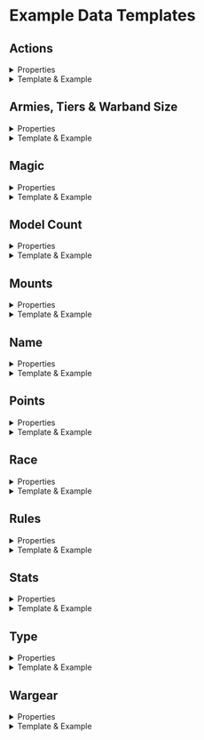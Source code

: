 # Example Data Templates

## Actions
<details>
<summary>Properties</summary>
<p>

| Property | Type | Description |
| --- | --- | --- |
| Name Of Action | string | The name of this model in Capital Case. |

</p>
</details>

<details>
<summary>Template & Example</summary>
<p>

```JSON5
    "actions": {
        "Name Of Action": {},
        "Name Of Action": {}
    }
```

```JSON5
    "actions": {
        "Channeling": {},
        "March": {}
    }
```

</p>
</details>


## Armies, Tiers & Warband Size
<details>
<summary>Properties</summary>
<p>

| Property | Type | Description |
| --- | --- | --- |
| Army Name | string | The name of the army this model belongs to in Capital Case. |
| tier | "Hero Of Legend" \| "Hero Of Valour" \| "Hero Of Fortitude" \| "Independent" \| "Warrior" | The tier of this model in the specified army in Capital Case. |
| warbandSize | number | The maximum warband size this model is allowed. 0 if this model isn't a hero. |

</p>
</details>

<details>
<summary>Template & Example</summary>
<p>

```JSON5
    "armies": {
        "Army Name": {
            "tier": "",
            "warbandSize": 0
        },
        "Army Name": {
            "tier": "",
            "warbandSize": 0
        },
        "Army Name": {
            "tier": "",
            "warbandSize": 0
        }
    }
```

```JSON5
    "armies": {
        "Angmar": {
            "tier": "Hero Of Legend",
            "warbandSize": 18
        },
        "Barad-Dûr": {
            "tier": "Hero Of Valour",
            "warbandSize": 15
        },
        "Mordor": {
            "tier": "Hero Of Legend",
            "warbandSize": 18
        }
    }
```

</p>
</details>


## Magic
<details>
<summary>Properties</summary>
<p>

| Property | Type | Description |
| --- | --- | --- |
| Name Of Magic Power | string | The name of the Magical Power that this model has in Capital Case. |
| casting | number | The model's casting score for this Magical Power. |
| range | number | The distance in inches a model can cast the Magical Power. |    

</p>
</details>

<details>
<summary>Template & Example</summary>
<p>

```JSON5
    "magic": {
        "Name Of Magic Power": {
            "casting": 0,
            "range": 0
        },
        "Name Of Magic Power": {
            "casting": 0,
            "range": 0
        },
        "Name Of Magic Power": {
            "casting": 0,
            "range": 0
        }
    }
```

```JSON5
    "magic": {
        "Instill Fear": {
            "casting": 5,
            "range": 3
        },
        "Transfix": {
            "casting": 3,
            "range": 12
        },
        "Compel": {
            "casting": 4,
            "range": 12
        }
    }
```

</p>
</details>


## Model Count
<details>
<summary>Properties</summary>
<p>

| Property | Type | Description |
| --- | --- | --- |
| modelCount | number | The quantity of the model, should always be 1. |

</p>
</details>

<details>
<summary>Template & Example</summary>
<p>

```JSON5
    "modelCount": 1
```

</p>
</details>


## Mounts
<details>
<summary>Properties</summary>
<p>

| Property | Type | Description |
| --- | --- | --- |
| Name Of Mount | string | The name of the mount in Capital Case. |
| points | number | The cost in points of the mount. |
| userSelected | boolean | Default (false), changes when a user selects it (true).  |


</p>
</details>

<details>
<summary>Template & Example</summary>
<p>

```JSON5
    "mounts": {
        "Name Of Mount": {
            "points": 0,
            "userSelected": false
        },
        "Name Of Mount": {
            "points": 0,
            "userSelected": false
        },
        "Name Of Mount": {
            "points": 0,
            "userSelected": false
        }
        ... // Additonal Mounts
    }
```

```JSON5
    // Witch-King Mounts
    "mounts": {
        "Armoured Fell Beast": {
            "points": 70,
            "userSelected": false
        },
        "Armoured Horse": {
            "points": 15,
            "userSelected": false
        },
        "Fell Beast": {
            "points": 50,
            "userSelected": false
        },
        "Horse": {
            "points": 10,
            "userSelected": false
        }
    }
```

</p>
</details>


## Name
<details>
<summary>Properties</summary>
<p>

| Property | Type | Description |
| --- | --- | --- |
| name | string | The name of this model in Capital Case. |

</p>
</details>

<details>
<summary>Template & Example</summary>
<p>

```JSON5
    "name": ""
```

```JSON5
    "name": "The Witch-King Of Angmar"
```

</p>
</details>


## Points
<details>
<summary>Properties</summary>
<p>

| Property | Type | Description |
| --- | --- | --- |
| points | number | the base cost of this model. |

</p>
</details>

<details>
<summary>Template & Example</summary>
<p>

```JSON5
    "points": 0
```

```JSON5
    // Witch-King Base Cost
    "points": 70
```

</p>
</details>


## Race
<details>
<summary>Properties</summary>
<p>

| Property | Type | Description |
| --- | --- | --- |
| Name Of Race | string | The Race of this model in Capital Case. |

</p>
</details>

<details>
<summary>Template & Example</summary>
<p>

```JSON5
    "race": {
        "Name Of Race": {},
        "Name Of Race": {}
    }
```

```JSON5
    // With-King Race Details
    "race": {
        "Spirit": {},
        "Ringwraith": {}
    }
```

</p>
</details>


## Rules
<details>
<summary>Properties</summary>
<p>

| Property | Type |Description |
| --- | --- | --- |
| Name Of Rule | string | The name for rule of this model in Capital Case.  |
| type | "Active" \| "Brutal Power Attack" \| "Passive" | The classification of this Rule. |

</p>
</details>

<details>
<summary>Template & Example</summary>
<p>

```JSON5
"rules": {
        "Name Of Rule": {
            "type": "Passive"
        },
        "Name Of Rule": {
            "type": "Active"
        },
        "Name Of Rule": {
            "type": "Brutal Power Attack"
        }
    }
```

```JSON5
"rules": {
        // With-King Rules
        "Terror": {
            "type": "Passive"
        },
        "Will Of Evil": {
            "type": "Passive"
        },
        "Harbinger Of Evil": {
            "type": "Passive"
        }
    }
```
</p>
</details>


## Stats
<details>
<summary>Properties</summary>
<p>

| Property | Type | Description |
| --- | --- | --- |
| movement | number | The number in inches a model can move. |
| fight | number | The model's fight score. |
| range | number | The model's ranged fight score
| strength | number | The model's strength score. |
| defence | number | The model's defence score. |
| attacks | number | The number of attacks the model can make in melee combat. |
| wounds | number | The model's wounds score. |
| courage | number | The model's courage score. |
| might , will & fate | object | The model's Might, Will & Fate stats |
| additional | number | The additional amount of might points that can be bought for a model e.g. Ringwriath, Witch-King |
| points | number | The cost in points of the additional stat per point e.g. 5 points. 0 if model can't have additional points. |
| value | number | The model's un-modified default stat value |

</p></details>

<details>
<summary>Template & Example</summary>
<p>

```JSON5
"stats": {
        "movement": 0,
        "fight": 0,
        "range": 0,
        "strength": 0,
        "defence": 0,
        "attacks": 0,
        "wounds": 0,
        "courage": 0,
        "might": {
            "additional": 0,
            "points": 0,
            "value": 0
        },
        "will": {
            "additional": 0,
            "points": 0,
            "value": 0
        },
        "fate": {
            "additional": 0,
            "points": 0,
            "value": 0
        }
    }
```

```JSON5
"stats": {
        // Witch-King Stats
        "movement": 6,
        "fight": 5,
        "range": 4,
        "strength": 4,
        "defence": 8,
        "attacks": 1,
        "wounds": 1,
        "courage": 6,
        "might": {
            "additional": 3,
            "points": 5,
            "value": 0
        },
        "will": {
            "additional": 10,
            "points": 5,
            "value": 10
        },
        "fate": {
            "additional": 3,
            "points": 5,
            "value": 0
        }
    }
```
</p>
</details>


## Type
<details>
<summary>Properties</summary>
<p>


| Property | Type |Description |
| --- | --- | --- |
| Type Of Model | "Cavalry" \| "Infantry" \| "Monster" | The types for this model.  |

</p>
</details>

<details>
<summary>Template & Example</summary>
<p>

```JSON5
"type": {
        "Type Of Model": {}
}
```

```JSON5
"type": {
        "Monster": {},
        "Infantry": {}
        ... // Additonal Types

}
```
</p>
</details>


## Wargear
<details><summary>Properties</summary>
<p>

| Property | Type | Description |
| --- | --- | --- |
| Wargear Name | string | The name of the wargear in Capital Case format. |
| optional | boolean | Should this wargear be selectable by the user (true), or is it part of default wargear for the model (false). |
| points | number | The cost in points of the wargear. 0 if wargear is part of default wargear for the model |
| type | "Active" \| "Passive" | Is this wargear passive or active in its use. |
| userSelected | boolean | Default (false), changes when a user selects it (true).  |
</p>
</details>

<details>
<summary>Template & Example</summary>
<p>

```JSON5
"wargear": {
        // Selectable Wargear
        "Wargear Name": {
            "optional": true,
            "points": 5, 
            "type": "Active",
            "userSelected": false
        },
        // Default Wargear
        "Wargear Name": {
            "optional": false,
            "points": 5, 
            "type": "Default",
            "userSelected": false
        }
}
```

```JSON5
"wargear": {
        "Crown Of Morgul": {
            "optional": true,
            "points": 25,
            "type": "Passive",
            "userSelected": false
        },
        ... // Additonal Wargear
}
```
</p>
</details>
